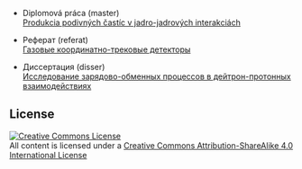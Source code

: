 * Diplomová práca (master)<br />
[Produkcia podivných častíc v jadro-jadrových interakciách](https://github.com/musinsky/thesis/tree/master/master)

* Реферат (referat)<br />
[Газовые координатно-трековые детекторы](https://github.com/musinsky/thesis/tree/master/referat)

* Диссертация (disser)<br />
[Исследование зарядово-обменных процессов в дейтрон-протонных взаимодействиях](https://github.com/musinsky/thesis/tree/master/disser)

License
-------
<a rel="license" href="http://creativecommons.org/licenses/by-sa/4.0/"><img alt="Creative Commons License" style="border-width:0" src="https://i.creativecommons.org/l/by-sa/4.0/88x31.png" /></a><br />All content is licensed under a <a rel="license" href="http://creativecommons.org/licenses/by-sa/4.0/">Creative Commons Attribution-ShareAlike 4.0 International License</a>
